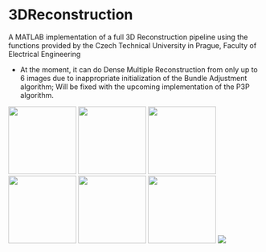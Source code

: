 # 3DReconstruction
A MATLAB implementation of a full 3D Reconstruction pipeline using the functions provided by the Czech Technical University in Prague, Faculty of Electrical Engineering
- At the moment, it can do Dense Multiple Reconstruction from only up to 6 images due to inappropriate initialization of the Bundle Adjustment algorithm; Will be fixed with the upcoming implementation of the P3P algorithm.

<img src="https://image.ibb.co/jt6JZK/car04.jpg" width="135"> <img src="https://image.ibb.co/cT4STe/car05.jpg" width="135"> <img src="https://image.ibb.co/nFGwMz/car06.jpg" width="135"> <img src="https://image.ibb.co/eAvZ8e/car07.jpg" width="135"> <img src="https://image.ibb.co/hFPmoe/car08.jpg" width="135"> <img src="https://image.ibb.co/dnte8e/car09.jpg" width="135"> 
![](https://image.ibb.co/nFRXTe/untitled.jpg)
